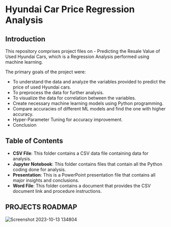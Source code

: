 # Hyundai Car Price Regression Analysis

## Introduction
This repository comprises project files on - Predicting the Resale Value of Used Hyundai Cars, which is a Regression Analysis performed using machine learning.

The primary goals of the project were:

- To understand the data and analyze the variables provided to predict the price of used Hyundai cars.
- To preprocess the data for further analysis.
- To visualize the data for correlation between the variables.
- Create necessary machine learning models using Python programming.
- Compare accuracies of different ML models and find the one with higher accuracy.
- Hyper-Parameter Tuning for accuracy improvement.
- Conclusion

## Table of Contents
- **CSV File**: This folder contains a CSV data file containing data for analysis.
- **Jupyter Notebook**: This folder contains files that contain all the Python coding done for analysis.
- **Presentation**: This is a PowerPoint presentation file that contains all major insights and conclusions.
- **Word File**: This folder contains a document that provides the CSV document link and procedure instructions.

## PROJECTS ROADMAP

![Screenshot 2023-10-13 134804](https://github.com/Prince-Kumar-98/Used-Hundai-Price-Regression/assets/138597778/745efcf1-29ef-4ae4-b47d-612ff20e06d2)

